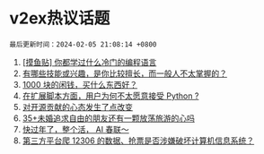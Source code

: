 # v2ex热议话题

`最后更新时间：2024-02-05 21:08:14 +0800`

1. [[摸鱼贴] 你都学过什么冷门的编程语言](https://www.v2ex.com/t/1014303)
1. [有哪些技能或兴趣，是你比较擅长，而一般人不太掌握的？](https://www.v2ex.com/t/1014306)
1. [1000 块的闲钱，买什么东西好？](https://www.v2ex.com/t/1014286)
1. [在扩展脚本方面，用户为何不太愿意接受 Python ?](https://www.v2ex.com/t/1014257)
1. [对开源贡献的心态发生了点改变](https://www.v2ex.com/t/1014271)
1. [35+未婚追求自由的朋友还有一颗放荡旅游的心吗](https://www.v2ex.com/t/1014251)
1. [快过年了，整个活， AI 春联～](https://www.v2ex.com/t/1014312)
1. [第三方平台爬 12306 的数据、抢票是否涉嫌破坏计算机信息系统？](https://www.v2ex.com/t/1014283)

